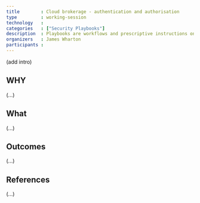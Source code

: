 ```yaml
---
title        : Cloud brokerage - authentication and authorisation
type         : working-session
technology   :
categories   : ["Security Playbooks"]
description  : Playbooks are workflows and prescriptive instructions on how to handle specific Security activities or incidents.
organizers   : James Wharton
participants :
---
```


(add intro)

## WHY

(...)

## What

(...)

## Outcomes

(...)

## References

(...)